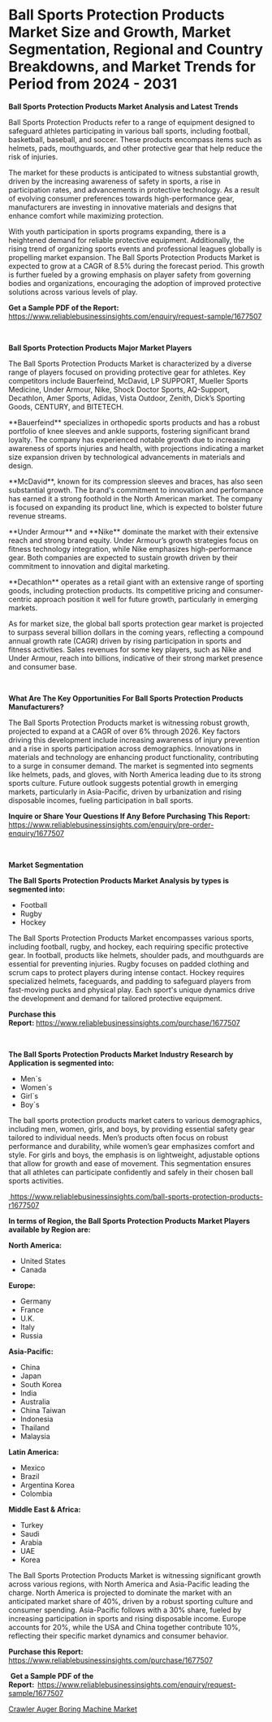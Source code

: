<p><h1>Ball Sports Protection Products Market Size and Growth, Market Segmentation, Regional and Country Breakdowns, and Market Trends for Period from 2024 -  2031</h1></p><p><strong>Ball Sports Protection Products Market Analysis and Latest Trends</strong></p>
<p><p>Ball Sports Protection Products refer to a range of equipment designed to safeguard athletes participating in various ball sports, including football, basketball, baseball, and soccer. These products encompass items such as helmets, pads, mouthguards, and other protective gear that help reduce the risk of injuries. </p><p>The market for these products is anticipated to witness substantial growth, driven by the increasing awareness of safety in sports, a rise in participation rates, and advancements in protective technology. As a result of evolving consumer preferences towards high-performance gear, manufacturers are investing in innovative materials and designs that enhance comfort while maximizing protection.</p><p>With youth participation in sports programs expanding, there is a heightened demand for reliable protective equipment. Additionally, the rising trend of organizing sports events and professional leagues globally is propelling market expansion. The Ball Sports Protection Products Market is expected to grow at a CAGR of 8.5% during the forecast period. This growth is further fueled by a growing emphasis on player safety from governing bodies and organizations, encouraging the adoption of improved protective solutions across various levels of play.</p></p>
<p><strong>Get a Sample PDF of the Report:&nbsp;</strong> <a href="https://www.reliablebusinessinsights.com/enquiry/request-sample/1677507?utm_campaign=1091&utm_medium=2&utm_source=Github&utm_content=ia&utm_term=28122024&utm_id=ball-sports-protection-products">https://www.reliablebusinessinsights.com/enquiry/request-sample/1677507</a></p>
<p>&nbsp;</p>
<p><strong>Ball Sports Protection Products Major Market Players</strong></p>
<p><p>The Ball Sports Protection Products Market is characterized by a diverse range of players focused on providing protective gear for athletes. Key competitors include Bauerfeind, McDavid, LP SUPPORT, Mueller Sports Medicine, Under Armour, Nike, Shock Doctor Sports, AQ-Support, Decathlon, Amer Sports, Adidas, Vista Outdoor, Zenith, Dick’s Sporting Goods, CENTURY, and BITETECH.</p><p>**Bauerfeind** specializes in orthopedic sports products and has a robust portfolio of knee sleeves and ankle supports, fostering significant brand loyalty. The company has experienced notable growth due to increasing awareness of sports injuries and health, with projections indicating a market size expansion driven by technological advancements in materials and design.</p><p>**McDavid**, known for its compression sleeves and braces, has also seen substantial growth. The brand's commitment to innovation and performance has earned it a strong foothold in the North American market. The company is focused on expanding its product line, which is expected to bolster future revenue streams.</p><p>**Under Armour** and **Nike** dominate the market with their extensive reach and strong brand equity. Under Armour’s growth strategies focus on fitness technology integration, while Nike emphasizes high-performance gear. Both companies are expected to sustain growth driven by their commitment to innovation and digital marketing.</p><p>**Decathlon** operates as a retail giant with an extensive range of sporting goods, including protection products. Its competitive pricing and consumer-centric approach position it well for future growth, particularly in emerging markets.</p><p>As for market size, the global ball sports protection gear market is projected to surpass several billion dollars in the coming years, reflecting a compound annual growth rate (CAGR) driven by rising participation in sports and fitness activities. Sales revenues for some key players, such as Nike and Under Armour, reach into billions, indicative of their strong market presence and consumer base.</p></p>
<p>&nbsp;</p>
<p><strong>What Are The Key Opportunities For Ball Sports Protection Products Manufacturers?</strong></p>
<p><p>The Ball Sports Protection Products market is witnessing robust growth, projected to expand at a CAGR of over 6% through 2026. Key factors driving this development include increasing awareness of injury prevention and a rise in sports participation across demographics. Innovations in materials and technology are enhancing product functionality, contributing to a surge in consumer demand. The market is segmented into segments like helmets, pads, and gloves, with North America leading due to its strong sports culture. Future outlook suggests potential growth in emerging markets, particularly in Asia-Pacific, driven by urbanization and rising disposable incomes, fueling participation in ball sports.</p></p>
<p><strong>Inquire or Share Your Questions If Any Before Purchasing This Report:</strong> <a href="https://www.reliablebusinessinsights.com/enquiry/pre-order-enquiry/1677507?utm_campaign=1091&utm_medium=2&utm_source=Github&utm_content=ia&utm_term=28122024&utm_id=ball-sports-protection-products">https://www.reliablebusinessinsights.com/enquiry/pre-order-enquiry/1677507</a></p>
<p>&nbsp;</p>
<p><strong>Market Segmentation</strong></p>
<p><strong>The Ball Sports Protection Products Market Analysis by types is segmented into:</strong></p>
<p><ul><li>Football</li><li>Rugby</li><li>Hockey</li></ul></p>
<p><p>The Ball Sports Protection Products Market encompasses various sports, including football, rugby, and hockey, each requiring specific protective gear. In football, products like helmets, shoulder pads, and mouthguards are essential for preventing injuries. Rugby focuses on padded clothing and scrum caps to protect players during intense contact. Hockey requires specialized helmets, faceguards, and padding to safeguard players from fast-moving pucks and physical play. Each sport's unique dynamics drive the development and demand for tailored protective equipment.</p></p>
<p><strong>Purchase this Report:&nbsp;</strong><a href="https://www.reliablebusinessinsights.com/purchase/1677507?utm_campaign=1091&utm_medium=2&utm_source=Github&utm_content=ia&utm_term=28122024&utm_id=ball-sports-protection-products">https://www.reliablebusinessinsights.com/purchase/1677507</a></p>
<p>&nbsp;</p>
<p><strong>The Ball Sports Protection Products Market Industry Research by Application is segmented into:</strong></p>
<p><ul><li>Men`s</li><li>Women`s</li><li>Girl`s</li><li>Boy`s</li></ul></p>
<p><p>The ball sports protection products market caters to various demographics, including men, women, girls, and boys, by providing essential safety gear tailored to individual needs. Men’s products often focus on robust performance and durability, while women’s gear emphasizes comfort and style. For girls and boys, the emphasis is on lightweight, adjustable options that allow for growth and ease of movement. This segmentation ensures that all athletes can participate confidently and safely in their chosen ball sports activities.</p></p>
<p><a href="https://www.reliablebusinessinsights.com/ball-sports-protection-products-r1677507?utm_campaign=1091&utm_medium=2&utm_source=Github&utm_content=ia&utm_term=28122024&utm_id=ball-sports-protection-products">&nbsp;https://www.reliablebusinessinsights.com/ball-sports-protection-products-r1677507</a></p>
<p><strong>In terms of Region, the Ball Sports Protection Products Market Players available by Region are:</strong></p>
<p>
    <p> <strong> North America: </strong>
        <ul>
            <li>United States</li>
            <li>Canada</li>
        </ul>
        </p> 
    <p> <strong> Europe: </strong>
        <ul>
            <li>Germany</li>
            <li>France</li>
            <li>U.K.</li>
            <li>Italy</li>
            <li>Russia</li>
        </ul>
        </p> 
    <p> <strong> Asia-Pacific: </strong>
        <ul>
            <li>China</li>
            <li>Japan</li>
            <li>South Korea</li>
            <li>India</li>
            <li>Australia</li>
            <li>China Taiwan</li>
            <li>Indonesia</li>
            <li>Thailand</li>
            <li>Malaysia</li>
        </ul>
        </p> 
    <p> <strong> Latin America: </strong>
        <ul>
            <li>Mexico</li>
            <li>Brazil</li>
            <li>Argentina Korea</li>
            <li>Colombia</li>
        </ul>
        </p> 
    <p> <strong> Middle East & Africa: </strong>
        <ul>
            <li>Turkey</li>
            <li>Saudi</li>
            <li>Arabia</li>
            <li>UAE</li>
            <li>Korea</li>
        </ul>
    </p>
    </p>
<p><p>The Ball Sports Protection Products Market is witnessing significant growth across various regions, with North America and Asia-Pacific leading the charge. North America is projected to dominate the market with an anticipated market share of 40%, driven by a robust sporting culture and consumer spending. Asia-Pacific follows with a 30% share, fueled by increasing participation in sports and rising disposable income. Europe accounts for 20%, while the USA and China together contribute 10%, reflecting their specific market dynamics and consumer behavior.</p></p>
<p><strong>Purchase this Report: </strong><a href="https://www.reliablebusinessinsights.com/purchase/1677507?utm_campaign=1091&utm_medium=2&utm_source=Github&utm_content=ia&utm_term=28122024&utm_id=ball-sports-protection-products">https://www.reliablebusinessinsights.com/purchase/1677507</a></p>
<p>&nbsp;<strong>Get a Sample PDF of the Report:&nbsp;&nbsp;</strong><a href="https://www.reliablebusinessinsights.com/enquiry/request-sample/1677507?utm_campaign=1091&utm_medium=2&utm_source=Github&utm_content=ia&utm_term=28122024&utm_id=ball-sports-protection-products">https://www.reliablebusinessinsights.com/enquiry/request-sample/1677507</a></p>
<p><strong></strong></p>
<p><p><a href="https://github.com/raffadongraffadong/Market-Research-Report-List-1/blob/main/crawler-auger-boring-machine-market.md?utm_campaign=1091&utm_medium=2&utm_source=Github&utm_content=ia&utm_term=28122024&utm_id=ball-sports-protection-products">Crawler Auger Boring Machine Market</a></p></p>
